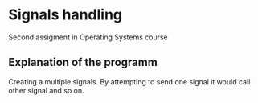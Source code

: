 # Signals handling
Second assigment in Operating Systems course

## Explanation of the programm
Creating a multiple signals. By attempting to send one signal it would call other signal and so on.
